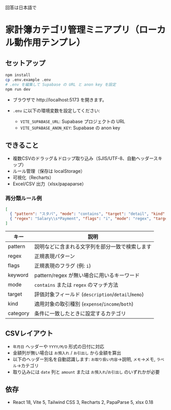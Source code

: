 回答は日本語で

# 家計簿カテゴリ管理ミニアプリ（ローカル動作用テンプレ）

## セットアップ
```bash
npm install
cp .env.example .env
# .env を編集して Supabase の URL と anon key を設定
npm run dev
```
- ブラウザで http://localhost:5173 を開きます。

- `.env` に以下の環境変数を設定してください:
  - `VITE_SUPABASE_URL`: Supabase プロジェクトの URL
  - `VITE_SUPABASE_ANON_KEY`: Supabase の anon key

## できること
- 複数CSVのドラッグ＆ドロップ取り込み（SJIS/UTF-8、自動ヘッダースキップ）
- ルール管理（保存は localStorage）
- 可視化（Recharts）
- Excel/CSV 出力（xlsx/papaparse）

### 再分類ルール例

```json
[
  { "pattern": "スタバ", "mode": "contains", "target": "detail", "kind": "expense", "category": "カフェ" },
  { "regex": "Salary\\s*Payment", "flags": "i", "mode": "regex", "target": "description", "kind": "income", "category": "給与" }
]
```

|キー|説明|
|----|----|
|pattern|説明などに含まれる文字列を部分一致で検索します|
|regex|正規表現パターン|
|flags|正規表現のフラグ (例: `i`)|
|keyword|pattern/regex が無い場合に用いるキーワード|
|mode|`contains` または `regex` のマッチ方法|
|target|評価対象フィールド (`description`/`detail`/`memo`)|
|kind|適用対象の取引種別 (`expense`/`income`/`both`)|
|category|条件に一致したときに設定するカテゴリ|

## CSVレイアウト
- `年月日` ヘッダーや `YYYY/M/D` 形式の日付に対応
- 金額列が無い場合は `お預入れ` / `お引出し` から金額を算出
- 以下のヘッダー別名を自動認識します: `お取り扱い内容`→説明, `メモ`→メモ, `ラベル`→カテゴリ
- 取り込みには `date` 列と `amount` または `お預入れ`/`お引出し` のいずれかが必要

## 依存
- React 18, Vite 5, Tailwind CSS 3, Recharts 2, PapaParse 5, xlsx 0.18

